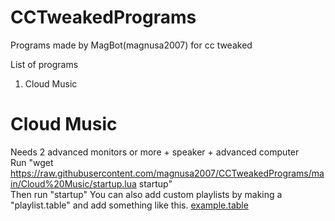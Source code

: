 # CCTweakedPrograms
Programs made by MagBot(magnusa2007) for cc tweaked

List of programs
1. Cloud Music

# Cloud Music
Needs 2 advanced monitors or more + speaker + advanced computer <br>
Run "wget https://raw.githubusercontent.com/magnusa2007/CCTweakedPrograms/main/Cloud%20Music/startup.lua startup"  <br>
Then run "startup"
You can also add custom playlists by making a "playlist.table" and add something like this.
[example.table](https://github.com/magnusa2007/CCTweakedPrograms/files/11008509/example.table.txt)
